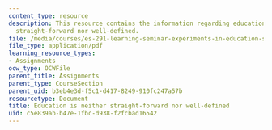 ```yaml
---
content_type: resource
description: This resource contains the information regarding education is neither
  straight-forward nor well-defined.
file: /media/courses/es-291-learning-seminar-experiments-in-education-spring-2003/c5e839abb47e1fbcd938f2fcbad16542_MITES_291S03_Intro.pdf
file_type: application/pdf
learning_resource_types:
- Assignments
ocw_type: OCWFile
parent_title: Assignments
parent_type: CourseSection
parent_uid: b3eb4e3d-f5c1-d417-8249-910fc247a57b
resourcetype: Document
title: Education is neither straight-forward nor well-defined
uid: c5e839ab-b47e-1fbc-d938-f2fcbad16542
---
```

